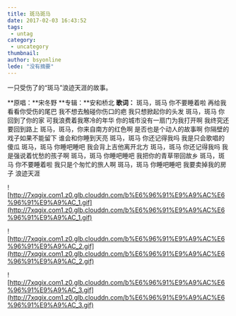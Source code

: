 ```yaml
---
title: 斑马斑马
date: 2017-02-03 16:43:52
tags:
 - untag
category: 
 - uncategory
thumbnail: 
author: bsyonline
lede: "没有摘要"
---
```


一只受伤了的“斑马”浪迹天涯的故事。

<!-- more -->
**原唱：**宋冬野
**专辑：**安和桥北
**歌词：**
斑马，斑马 你不要睡着啦
再给我看看你受伤的尾巴
我不想去触碰你伤口的疤
我只想掀起你的头发
斑马，斑马 你回到了你的家
可我浪费着我寒冷的年华
你的城市没有一扇门为我打开啊
我终究还要回到路上
斑马，斑马，你来自南方的红色啊
是否也是个动人的故事啊
你隔壁的戏子如果不能留下
谁会和你睡到天亮
斑马，斑马 你还记得我吗
我是只会歌唱的傻瓜
斑马，斑马 你睡吧睡吧
我会背上吉他离开北方
斑马，斑马 你还记得我吗
我是强说着忧愁的孩子啊
斑马，斑马 你睡吧睡吧
我把你的青草带回故乡
斑马，斑马 你不要睡着啦
我只是个匆忙的旅人啊
斑马，斑马 你睡吧睡吧
我要卖掉我的房子
浪迹天涯


![http://7xqgix.com1.z0.glb.clouddn.com/b%E6%96%91%E9%A9%AC%E6%96%91%E9%A9%AC_1.gif](http://7xqgix.com1.z0.glb.clouddn.com/b%E6%96%91%E9%A9%AC%E6%96%91%E9%A9%AC_1.gif)

![http://7xqgix.com1.z0.glb.clouddn.com/b%E6%96%91%E9%A9%AC%E6%96%91%E9%A9%AC_2.gif](http://7xqgix.com1.z0.glb.clouddn.com/b%E6%96%91%E9%A9%AC%E6%96%91%E9%A9%AC_2.gif)

![http://7xqgix.com1.z0.glb.clouddn.com/b%E6%96%91%E9%A9%AC%E6%96%91%E9%A9%AC_3.gif](http://7xqgix.com1.z0.glb.clouddn.com/b%E6%96%91%E9%A9%AC%E6%96%91%E9%A9%AC_3.gif)

